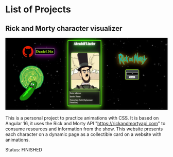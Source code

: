 
# List of Projects 

## Rick and Morty character visualizer
![img1](assets/project1.jpg)

This is a personal project to practice animations with CSS. It is based on Angular 16, it uses the Rick and Morty API "https://rickandmortyapi.com" to consume resources and information from the show. This website presents each character on a dynamic page as a collectible card on a website with animations.

Status:  FINISHED
